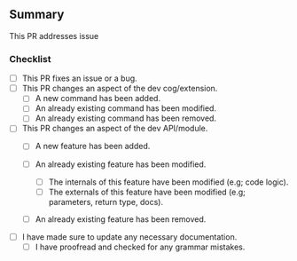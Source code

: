 ## Summary
This PR addresses issue <!-- Issue ID goes here --> <!-- Remove line if the PR won't address an issue -->

<!-- Summary goes here. What is this PR for?-->

### Checklist
<!-- Add an 'x' in between the brackets to mark it -->
- [ ] This PR fixes an issue or a bug.
- [ ] This PR changes an aspect of the dev cog/extension.
  - [ ] A new command has been added.
  - [ ] An already existing command has been modified.
  - [ ] An already existing command has been removed.
- [ ] This PR changes an aspect of the dev API/module.
  - [ ] A new feature has been added.
  - [ ] An already existing feature has been modified.
    - [ ] The internals of this feature have been modified (e.g; code logic).
    - [ ] The externals of this feature have been modified (e.g; parameters, return type, docs).
  - [ ] An already existing feature has been removed.


- [ ] I have made sure to update any necessary documentation.
  - [ ] I have proofread and checked for any grammar mistakes.